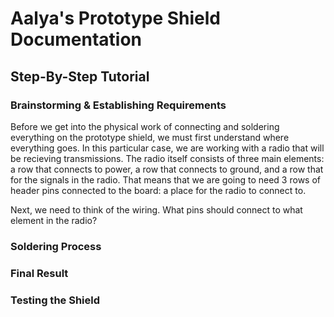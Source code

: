 # Aalya's Prototype Shield Documentation

## Step-By-Step Tutorial

### Brainstorming & Establishing Requirements

Before we get into the physical work of connecting and soldering everything on the prototype shield, we must first understand where everything goes. In this particular case, we are working with a radio that will be recieving transmissions. The radio itself consists of three main elements: a row that connects to power, a row that connects to ground, and a row that for the signals in the radio. That means that we are going to need 3 rows of header pins connected to the board: a place for the radio to connect to.

Next, we need to think of the wiring. What pins should connect to what element in the radio? 

### Soldering Process

### Final Result

### Testing the Shield

